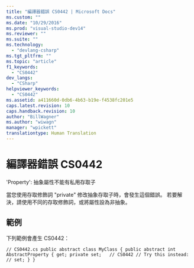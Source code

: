 ```yaml
---
title: "編譯器錯誤 CS0442 | Microsoft Docs"
ms.custom: ""
ms.date: "10/29/2016"
ms.prod: "visual-studio-dev14"
ms.reviewer: ""
ms.suite: ""
ms.technology: 
  - "devlang-csharp"
ms.tgt_pltfrm: ""
ms.topic: "article"
f1_keywords: 
  - "CS0442"
dev_langs: 
  - "CSharp"
helpviewer_keywords: 
  - "CS0442"
ms.assetid: a411660d-0db6-4b63-b19e-f4538fc201e5
caps.latest.revision: 10
caps.handback.revision: 10
author: "BillWagner"
ms.author: "wiwagn"
manager: "wpickett"
translationtype: Human Translation
---
```

# 編譯器錯誤 CS0442
'Property': 抽象屬性不能有私用存取子  
  
 當您使用存取修飾詞 "private" 修改抽象存取子時，會發生這個錯誤。 若要解決，請使用不同的存取修飾詞，或將屬性設為非抽象。  
  
## 範例  
 下列範例會產生 CS0442：  
  
```  
// CS0442.cs public abstract class MyClass { public abstract int AbstractProperty { get; private set;   // CS0442 // Try this instead: // set; } }  
```